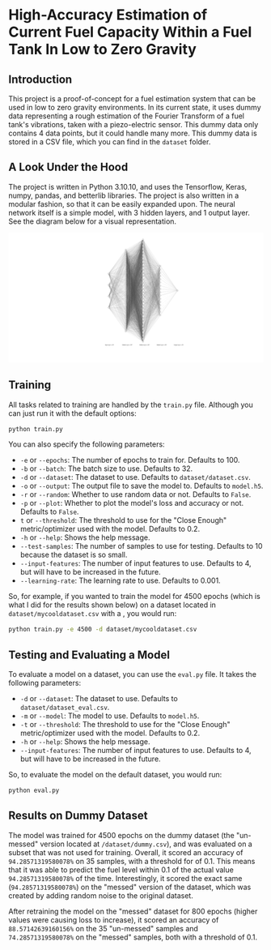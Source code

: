 # High-Accuracy Estimation of Current Fuel Capacity Within a Fuel Tank In Low to Zero Gravity

## Introduction

This project is a proof-of-concept for a fuel estimation system that can be used in low to zero gravity environments. In its current state, it uses dummy data representing a rough estimation of the Fourier Transform of a fuel tank's vibrations, taken with a piezo-electric sensor. This dummy data only contains 4 data points, but it could handle many more. This dummy data is stored in a CSV file, which you can find in the `dataset` folder.

## A Look Under the Hood

The project is written in Python 3.10.10, and uses the Tensorflow, Keras, numpy, pandas, and betterlib libraries. The project is also written in a modular fashion, so that it can be easily expanded upon. The neural network itself is a simple model, with 3 hidden layers, and 1 output layer. See the diagram below for a visual representation.

<img src="./img/nn.svg" style="background-color:#fff" width="1000px">

## Training

All tasks related to training are handled by the `train.py` file. Although you can just run it with the default options:

```bash
python train.py
```

You can also specify the following parameters:

- `-e` or `--epochs`: The number of epochs to train for. Defaults to 100.
- `-b` or `--batch`: The batch size to use. Defaults to 32.
- `-d` or `--dataset`: The dataset to use. Defaults to `dataset/dataset.csv`.
- `-o` or `--output`: The output file to save the model to. Defaults to `model.h5`.
- `-r` or `--random`: Whether to use random data or not. Defaults to `False`.
- `-p` or `--plot`: Whether to plot the model's loss and accuracy or not. Defaults to `False`.
- `t` or `--threshold`: The threshold to use for the "Close Enough" metric/optimizer used with the model. Defaults to 0.2.
- `-h` or `--help`: Shows the help message.
- `--test-samples`: The number of samples to use for testing. Defaults to 10 because the dataset is so small.
- `--input-features`: The number of input features to use. Defaults to 4, but will have to be increased in the future.
- `--learning-rate`: The learning rate to use. Defaults to 0.001.

So, for example, if you wanted to train the model for 4500 epochs (which is what I did for the results shown below) on a dataset located in `dataset/mycooldataset.csv` with a , you would run:

```bash
python train.py -e 4500 -d dataset/mycooldataset.csv
```

## Testing and Evaluating a Model

To evaluate a model on a dataset, you can use the `eval.py` file. It takes the following parameters:

- `-d` or `--dataset`: The dataset to use. Defaults to `dataset/dataset_eval.csv`.
- `-m` or `--model`: The model to use. Defaults to `model.h5`.
- `-t` or `--threshold`: The threshold to use for the "Close Enough" metric/optimizer used with the model. Defaults to 0.2.
- `-h` or `--help`: Shows the help message.
- `--input-features`: The number of input features to use. Defaults to 4, but will have to be increased in the future.

So, to evaluate the model on the default dataset, you would run:

```bash
python eval.py
```

## Results on Dummy Dataset

The model was trained for 4500 epochs on the dummy dataset (the "un-messed" version located at `/dataset/dummy.csv`), and was evaluated on a subset that was not used for training. Overall, it scored an accuracy of `94.28571319580078%` on 35 samples, with a threshold for of 0.1. This means that it was able to predict the fuel level within 0.1 of the actual value `94.28571319580078%` of the time. Interestingly, it scored the exact same (`94.28571319580078%`) on the "messed" version of the dataset, which was created by adding random noise to the original dataset.

After retraining the model on the "messed" dataset for 800 epochs (higher values were causing loss to increase), it scored an accuracy of `88.57142639160156%` on the 35 "un-messed" samples and `74.28571319580078%` on the "messed" samples, both with a threshold of 0.1.
